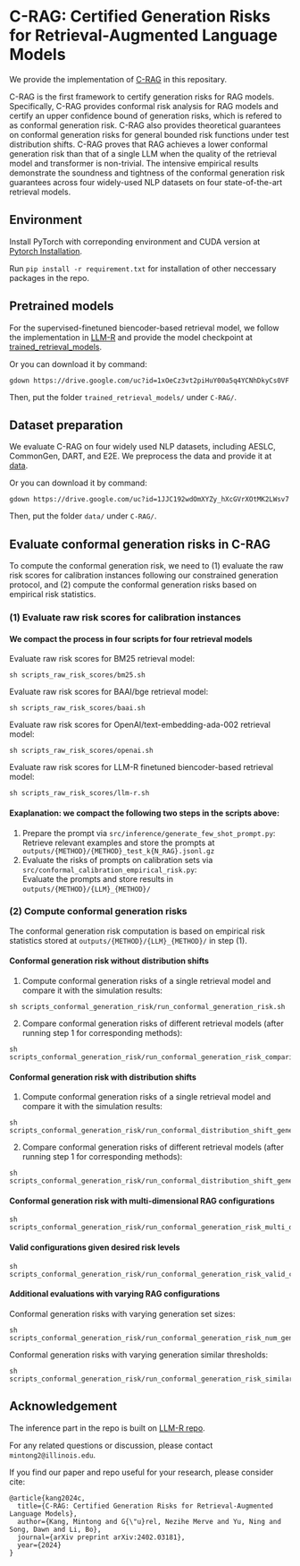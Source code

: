 # C-RAG: Certified Generation Risks for Retrieval-Augmented Language Models

We provide the implementation of [C-RAG](https://arxiv.org/abs/2402.03181) in this repositary. 

C-RAG is the first framework to certify generation risks for RAG models. Specifically, C-RAG provides conformal risk analysis for RAG models and certify an upper confidence bound of generation risks, which is refered to as conformal generation risk. 
C-RAG also provides theoretical guarantees on conformal generation risks for general bounded risk functions under test distribution shifts. 
C-RAG proves that RAG achieves a lower conformal generation risk than that of a single LLM when the quality of the retrieval model and transformer is non-trivial. 
The intensive empirical results demonstrate the soundness and tightness of the conformal generation risk guarantees across four widely-used NLP datasets on four state-of-the-art retrieval models.

## Environment

Install PyTorch with correponding environment and CUDA version at [Pytorch Installation](https://pytorch.org/get-started/locally/).

Run ``pip install -r requirement.txt`` for installation of other neccessary packages in the repo.

## Pretrained models
For the supervised-finetuned biencoder-based retrieval model, we follow the implementation in [LLM-R](https://arxiv.org/abs/2307.07164) and provide the model checkpoint at [trained_retrieval_models](https://drive.google.com/file/d/1xOeCz3vt2piHuY00a5q4YCNhDkyCs0VF/view?usp=sharing).

Or you can download it by command:
```
gdown https://drive.google.com/uc?id=1xOeCz3vt2piHuY00a5q4YCNhDkyCs0VF
```

Then, put the folder ``trained_retrieval_models/`` under ``C-RAG/``.

## Dataset preparation
We evaluate C-RAG on four widely used NLP datasets, including AESLC, CommonGen, DART, and E2E. We preprocess the data and provide it at [data](https://drive.google.com/file/d/1JJC192wdOmXYZy_hXcGVrXOtMK2LWsv7/view?usp=sharing).

Or you can download it by command:
```
gdown https://drive.google.com/uc?id=1JJC192wdOmXYZy_hXcGVrXOtMK2LWsv7
```

Then, put the folder ``data/`` under ``C-RAG/``.

## Evaluate conformal generation risks in C-RAG

To compute the conformal generation risk, we need to (1) evaluate the raw risk scores for calibration instances following our constrained generation protocol, and (2) compute the conformal generation risks based on empirical risk statistics.

### (1) Evaluate raw risk scores for calibration instances

#### We compact the process in four scripts for four retrieval models

Evaluate raw risk scores for BM25 retrieval model:
```
sh scripts_raw_risk_scores/bm25.sh
```

Evaluate raw risk scores for BAAI/bge retrieval model:
```
sh scripts_raw_risk_scores/baai.sh
```

Evaluate raw risk scores for OpenAI/text-embedding-ada-002 retrieval model:
```
sh scripts_raw_risk_scores/openai.sh
```

Evaluate raw risk scores for LLM-R finetuned biencoder-based retrieval model:
```
sh scripts_raw_risk_scores/llm-r.sh
```

#### Exaplanation: we compact the following two steps in the scripts above:

1. Prepare the prompt via ``src/inference/generate_few_shot_prompt.py``: <br> Retrieve relevant examples and store the prompts at `` outputs/{METHOD}/{METHOD}_test_k{N_RAG}.jsonl.gz``
2. Evaluate the risks of prompts on calibration sets via ``src/conformal_calibration_empirical_risk.py``: <br> Evaluate the prompts and store results in ``outputs/{METHOD}/{LLM}_{METHOD}/``


### (2) Compute conformal generation risks

The conformal generation risk computation is based on empirical risk statistics stored at ``outputs/{METHOD}/{LLM}_{METHOD}/`` in step (1).

#### Conformal generation risk without distribution shifts
1. Compute conformal generation risks of a single retrieval model and compare it with the simulation results: 
```
sh scripts_conformal_generation_risk/run_conformal_generation_risk.sh
```
2. Compare conformal generation risks of different retrieval models (after running step 1 for corresponding methods): 
```
sh scripts_conformal_generation_risk/run_conformal_generation_risk_comparisons.sh
```

#### Conformal generation risk with distribution shifts
1. Compute conformal generation risks of a single retrieval model and compare it with the simulation results: 
```
sh scripts_conformal_generation_risk/run_conformal_distribution_shift_generation_risk.sh
```
2. Compare conformal generation risks of different retrieval models (after running step 1 for corresponding methods): 
```
sh scripts_conformal_generation_risk/run_conformal_distribution_shift_generation_risk_comparisons.sh
```

#### Conformal generation risk with multi-dimensional RAG configurations
```
sh scripts_conformal_generation_risk/run_conformal_generation_risk_multi_dim_config.sh
```

#### Valid configurations given desired risk levels
```
sh scripts_conformal_generation_risk/run_conformal_generation_risk_valid_config.sh
```

#### Additional evaluations with varying RAG configurations

Conformal generation risks with varying generation set sizes:
```
sh scripts_conformal_generation_risk/run_conformal_generation_risk_num_gen.sh
```

Conformal generation risks with varying generation similar thresholds:
```
sh scripts_conformal_generation_risk/run_conformal_generation_risk_similarity_threshold.sh
```


## Acknowledgement

The inference part in the repo is built on [LLM-R repo](https://github.com/microsoft/LMOps/tree/main/llm_retriever).

For any related questions or discussion, please contact ``mintong2@illinois.edu``.

If you find our paper and repo useful for your research, please consider cite:
```
@article{kang2024c,
  title={C-RAG: Certified Generation Risks for Retrieval-Augmented Language Models},
  author={Kang, Mintong and G{\"u}rel, Nezihe Merve and Yu, Ning and Song, Dawn and Li, Bo},
  journal={arXiv preprint arXiv:2402.03181},
  year={2024}
}
```